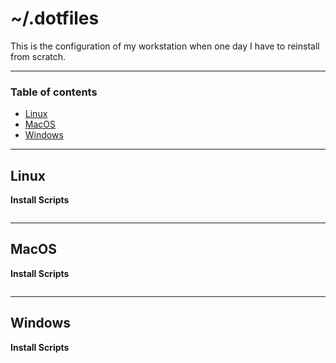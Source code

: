 # ~/.dotfiles

This is the configuration of my workstation when one day I have to reinstall from scratch.

---

### Table of contents

- [Linux](#linux)
- [MacOS](#macos)
- [Windows](#windows)

---

## Linux

**Install Scripts**

```sh

```

---

## MacOS

**Install Scripts**

```sh

```

---

## Windows

**Install Scripts**

```sh

```
